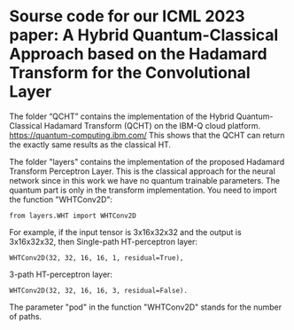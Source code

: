 # Sourse code for our ICML 2023 paper: A Hybrid Quantum-Classical Approach based on the Hadamard Transform for the Convolutional Layer

The folder “QCHT” contains the implementation of the Hybrid Quantum-Classical Hadamard Transform (QCHT) on the IBM-Q cloud platform.
https://quantum-computing.ibm.com/
This shows that the QCHT can return the exactly same results as the classical HT.

The folder "layers" contains the implementation of the proposed Hadamard Transform Perceptron Layer. This is the classical approach for the neural network since in this work we have no quantum trainable parameters. The quantum part is only in the transform implementation.
You need to import the function "WHTConv2D":

    from layers.WHT import WHTConv2D
For example, if the input tensor is 3x16x32x32 and the output is 3x16x32x32, then
Single-path HT-perceptron layer: 

    WHTConv2D(32, 32, 16, 16, 1, residual=True),
3-path HT-perceptron layer: 

    WHTConv2D(32, 32, 16, 16, 3, residual=False).
The parameter "pod" in the function "WHTConv2D" stands for the number of paths.
